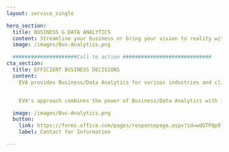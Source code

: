 ```yaml
---
layout: service_single

hero_section:
  title: BUSINESS & DATA ANALYTICS
  content: Streamline your business or bring your vision to reality with IT systems designed for peak performance, operational efficiency, and growth potential.
  image: /images/Bus-Analytics.png

  #####################Call to action #############################
cta_section:
  title: EFFICIENT BUSINESS DECISIONS
  content: 
    EVA provides Business/Data Analytics for various industries and clients of all sizes. EVA's focus is on delivering tangible results with measurable outcomes that you can make business decisions with, and enabling efficient decision-making for businesses in diverse industries through the power of IT.


    EVA's approach combines the power of Business/Data Analytics with industry expertise and even on-the-ground deployable hardware and software to maximize business potential and drive success. Trust EVA to unlock the full potential of your data and provide you with actionable insights that fuel growth and enhance operational efficiency.

  image: /images/Bus-Analytics.png
  button:
    link: https://forms.office.com/pages/responsepage.aspx?id=wdGTPQp0lkOAq_FSQvHHSV2gPbztFbJAkYLit6JI0JhUREhLQkc3RlczUFNVWEpRT1AzMTdWNE9DUi4u
    label: Contact for Information

---
```

